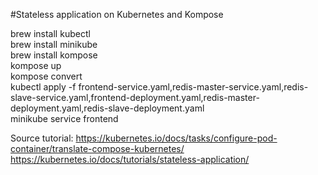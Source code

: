 #Stateless application on Kubernetes and Kompose


brew install kubectl   
brew install minikube  
brew install kompose  
kompose up  
kompose convert  
kubectl apply -f frontend-service.yaml,redis-master-service.yaml,redis-slave-service.yaml,frontend-deployment.yaml,redis-master-deployment.yaml,redis-slave-deployment.yaml  
minikube service frontend  

Source tutorial:
https://kubernetes.io/docs/tasks/configure-pod-container/translate-compose-kubernetes/  
https://kubernetes.io/docs/tutorials/stateless-application/  

